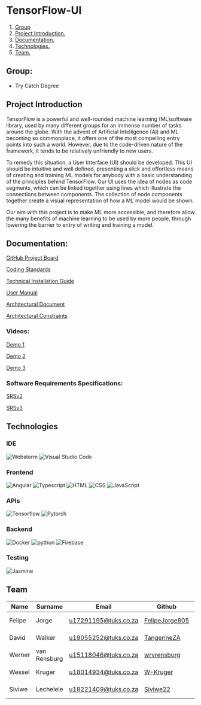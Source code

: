# TensorFlow-UI

1. [ Group ](#Group)
2. [ Project Introduction. ](#ProjectIntroduction)
3. [ Documentation. ](#Documentation)
4. [ Technologies. ](#Technologies)
5. [ Team. ](#Team)


<a id="Group"></a>
## Group:
- Try Catch Degree

<a id="ProjectIntroduction"></a>
## Project Introduction
TensorFlow is a powerful and well-rounded machine learning (ML)software library,
used by many different groups for an immense number of tasks around the globe.
With the advent of Artificial Intelligence (AI) and ML becoming so commonplace, it offers one of the most compelling entry points into such a world.
However, due to the code-driven nature of the framework,
it tends to be relatively unfriendly to new users.

To remedy this situation, a User Interface (UI) should be developed. This UI should be intuitive and well defined,
presenting a slick and effortless means of creating and training ML models for anybody with a basic understanding of the principles behind TensorFlow. Our UI uses the idea of nodes as code segments, which can be linked together using lines which illustrate the connections between components. The collection of node components together create a visual representation of how a ML model would be shown.

Our aim with this project is to make ML more accessible,
and therefore allow the many benefits of machine learning to be used by more people,
through lowering the barrier to entry of writing and training a model.

<a id="Documentation"></a>
## Documentation:

[GitHub Project Board](https://github.com/COS301-SE-2021/TensorFlow-UI/projects/2)

[Coding Standards](https://github.com/COS301-SE-2021/TensorFlow-UI/blob/master/Documentation/Standards-Document.pdf)

[Technical Installation Guide](https://github.com/COS301-SE-2021/TensorFlow-UI/blob/master/Documentation/Technical_Installation_Guide.pdf)

[User Manual](https://github.com/COS301-SE-2021/TensorFlow-UI/blob/master/Documentation/Tensorflow-UI_User-manual.pdf)

[Architectural Document](https://drive.google.com/file/d/1K42QIO54kiXFVvOr9uye9e8zqYjDnCX9/view?usp=sharing)

[Architectural Constraints](https://github.com/COS301-SE-2021/TensorFlow-UI/blob/master/Documentation/TensorFlowUI-Architectural-Requirements.pdf)

### Videos:
[Demo 1](https://drive.google.com/file/d/1oIVEflNL8kwrBLT_nlSNETqPK68bYRRI/view?usp=sharing)

[Demo 2](https://drive.google.com/file/d/1HYKk4OLOlKEgtJXqOwwZIoP1omYD7oSF/view?usp=sharing)

[Demo 3](https://drive.google.com/file/d/1cfWd-rA-IibknltVeRjOyc_gwND0TC6h/view?usp=sharing)


### Software Requirements Specifications:

[SRSv2](https://drive.google.com/file/d/1ecIWHbyBduPdhBQurBq4zW-thP5V8j1g/view?usp=sharing)

[SRSv3](https://github.com/COS301-SE-2021/TensorFlow-UI/blob/master/Documentation/TensorFlowUI-SRS.pdf)


<a id="Technologies"></a>
## Technologies

### IDE

![Webstorm](https://img.shields.io/badge/WebStorm-000000?style=for-the-badge&logo=WebStorm&logoColor=white)
![Visual Studio Code](https://img.shields.io/badge/Visual_Studio_Code-0078D4?style=for-the-badge&logo=visual%20studio%20code&logoColor=white)

### Frontend
![Angular](https://img.shields.io/badge/Angular-DD0031?style=for-the-badge&logo=angular&logoColor=white)
![Typescript](https://img.shields.io/badge/TypeScript-007ACC?style=for-the-badge&logo=typescript&logoColor=white)
![HTML](https://img.shields.io/badge/HTML5-E34F26?style=for-the-badge&logo=html5&logoColor=white)
![CSS](https://img.shields.io/badge/CSS3-1572B6?style=for-the-badge&logo=css3&logoColor=white)
![JavaScript](https://img.shields.io/badge/JavaScript-323330?style=for-the-badge&logo=javascript&logoColor=F7DF1E)


### APIs
![Tensorflow](https://img.shields.io/badge/TensorFlow-FF6F00?style=for-the-badge&logo=tensorflow&logoColor=white)
![Pytorch](https://img.shields.io/badge/PyTorch-EE4C2C?style=for-the-badge&logo=PyTorch&logoColor=white)


### Backend
![Docker](https://img.shields.io/badge/Docker-2CA5E0?style=for-the-badge&logo=docker&logoColor=white)
![python](https://img.shields.io/badge/Python-3776AB?style=for-the-badge&logo=python&logoColor=white)
![Firebase](https://img.shields.io/badge/firebase-ffca28?style=for-the-badge&logo=firebase&logoColor=black)


### Testing
![Jasmine](https://img.shields.io/badge/Jasmine-8A4182?style=for-the-badge&logo=Jasmine&logoColor=white)


<a id="Team"></a>
## Team
| Name   | Surname      |        Email         |       Github        |	LinkIn	|
|--------|--------------|----------------------|------------------------|--------------------|
| Felipe | Jorge        | u17291195@tuks.co.za | [FelipeJorge805](https://github.com/FelipeJorge805)  |	[![Linkedin](https://img.shields.io/badge/LinkedIn-0077B5?style=for-the-badge&logo=linkedin&logoColor=white)](https://www.linkedin.com/in/felipe-jorge-099b5620b/)
| David  | Walker       | u19055252@tuks.co.za | [TangerineZA](https://github.com/TangerineZA) | [![Linkedin](https://img.shields.io/badge/LinkedIn-0077B5?style=for-the-badge&logo=linkedin&logoColor=white)](https://www.linkedin.com/in/david-walker-3a1a1620b/)
| Werner | van Rensburg | u15118046@tuks.co.za | [wrvrensburg](https://github.com/wrvrensburg) | [![Linkedin](https://img.shields.io/badge/LinkedIn-0077B5?style=for-the-badge&logo=linkedin&logoColor=white)](https://www.linkedin.com/in/werner-van-rensburg-971a5b104/)
| Wessel | Kruger       | u18014934@tuks.co.za | [W-Kruger](https://github.com/W-Kruger) | [![Linkedin](https://img.shields.io/badge/LinkedIn-0077B5?style=for-the-badge&logo=linkedin&logoColor=white)](https://www.linkedin.com/in/wessel-kruger-19b197210/)
| Siviwe | Lechelele    | u18221409@tuks.co.za | [Siviwe22](https://github.com/Siviwe22) | [![Linkedin](https://img.shields.io/badge/LinkedIn-0077B5?style=for-the-badge&logo=linkedin&logoColor=white)](https://www.linkedin.com/in/siviwe-lechelele-060073155/)

